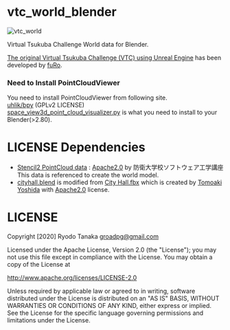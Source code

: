 # vtc_world_blender
![vtc_world](.image/vtc_world.png)

Virtual Tsukuba Challenge World data for Blender.  

[The original Virtual Tsukuba Challenge (VTC) using Unreal Engine](https://github.com/furo-org/VTC) has been developed by [fuRo](https://www.furo.org/).

### Need to Install PointCloudViewer
You need to install PointCloudViewer from following site.  
[uhlik/bpy](https://github.com/uhlik/bpy#point-cloud-visualizer-for-blender-280) (GPLv2 LICENSE)  
[space_view3d_point_cloud_visualizer.py](https://github.com/uhlik/bpy/blob/master/space_view3d_point_cloud_visualizer.py) is what you need to install to your Blender(>2.80).

# LICENSE Dependencies
- [Stencil2 PointCloud data](./Resources/point_cloud/TsukubaChallenge_2018.ply) : [Apache2.0](http://www.apache.org/licenses/LICENSE-2.0
) by 防衛大学校ソフトウェア工学講座  
  This data is referenced to create the world model.
- [cityhall.blend](./resource/cityhall.blend) is modified from [City Hall.fbx](https://github.com/furo-org/VTC/blob/TC2019/Assets/City%20Hall.fbx) which is created by [Tomoaki Yoshida](https://github.com/furo-org/VTC) with [Apache2.0](http://www.apache.org/licenses/LICENSE-2.0) license.

# LICENSE
Copyright [2020] Ryodo Tanaka groadpg@gmail.com

Licensed under the Apache License, Version 2.0 (the "License"); you may not use this file except in compliance with the License. You may obtain a copy of the License at

http://www.apache.org/licenses/LICENSE-2.0

Unless required by applicable law or agreed to in writing, software distributed under the License is distributed on an "AS IS" BASIS, WITHOUT WARRANTIES OR CONDITIONS OF ANY KIND, either express or implied. See the License for the specific language governing permissions and limitations under the License.
